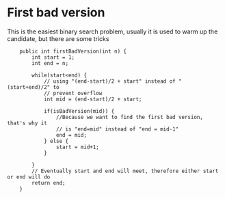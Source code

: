 # First bad version

This is the easiest binary search problem, usually it is used to warm up the candidate, but there are some tricks

```text
    public int firstBadVersion(int n) {
        int start = 1;
        int end = n;
        
        while(start<end) {        
            // using "(end-start)/2 + start" instead of "(start+end)/2" to 
            // prevent overflow
            int mid = (end-start)/2 + start;
            
            if(isBadVersion(mid)) {
                //Because we want to find the first bad version, that's why it
                // is "end=mid" instead of "end = mid-1"
                end = mid;
            } else {
                start = mid+1;
            }
                    
        }
        // Eventually start and end will meet, therefore either start or end will do        
        return end;      
    }
```

